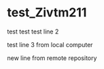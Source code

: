 # test_Zivtm211
test test
test line 2

test line 3 from local computer


new line from remote repository
